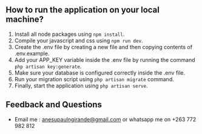 ## How to run the application on your local machine?

1. Install all node packages using `npm install`.
2. Compile your javascript and css using `npm run dev`.
3. Create the .env file by creating a new file and then copying contents of .env.example.
4. Add your APP_KEY variable inside the .env file by running the command `php artisan key:generate`.
5. Make sure your database is configured correctly inside the .env file.
6. Run your migration script using `php artisan migrate` command.
7. Finally, start the application using `php artisan serve`.

## Feedback and Questions
- Email me : anesupaulngirande@gmail.com or whatsapp me on +263 772 982 812